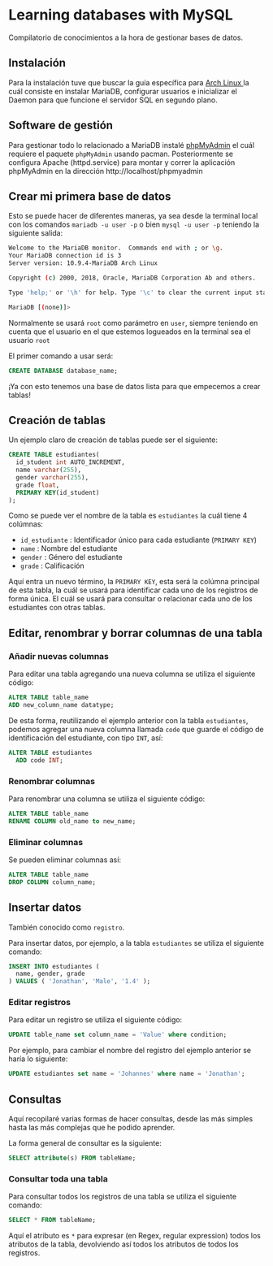 # Learning databases with MySQL

Compilatorio de conocimientos a la hora de gestionar bases de datos.

## Instalación

Para la instalación tuve que buscar la guía específica para [ Arch Linux ](https://wiki.archlinux.org/title/MariaDB) la cuál consiste en instalar MariaDB, configurar usuarios e inicializar el Daemon para que funcione el servidor SQL en segundo plano.

## Software de gestión

Para gestionar todo lo relacionado a MariaDB instalé [phpMyAdmin](https://wiki.archlinux.org/title/phpMyAdmin#Installation) el cuál requiere el paquete `phpMyAdmin` usando pacman. Posteriormente se configura Apache (httpd.service) para montar y correr la aplicación phpMyAdmin en la dirección http://localhost/phpmyadmin

## Crear mi primera base de datos

Esto se puede hacer de diferentes maneras, ya sea desde la terminal local con los comandos `mariadb -u user -p` o  bien `mysql -u user -p` teniendo la siguiente salida:

```sh
Welcome to the MariaDB monitor.  Commands end with ; or \g.
Your MariaDB connection id is 3
Server version: 10.9.4-MariaDB Arch Linux

Copyright (c) 2000, 2018, Oracle, MariaDB Corporation Ab and others.

Type 'help;' or '\h' for help. Type '\c' to clear the current input statement.

MariaDB [(none)]>
```

Normalmente se usará `root` como parámetro en `user`, siempre teniendo en cuenta que el usuario en el que estemos logueados en la terminal sea el usuario `root`

El primer comando a usar será:

```sql
CREATE DATABASE database_name;
```

¡Ya con esto tenemos una base de datos lista para que empecemos a crear tablas!

## Creación de tablas

Un ejemplo claro de creación de tablas puede ser el siguiente:

```sql
CREATE TABLE estudiantes(
  id_student int AUTO_INCREMENT,
  name varchar(255),
  gender varchar(255),
  grade float,
  PRIMARY KEY(id_student)
);
```

Como se puede ver el nombre de la tabla es `estudiantes` la cuál tiene 4 colúmnas:

- `id_estudiante` : Identificador único para cada estudiante (`PRIMARY KEY`) 
- `name` : Nombre del estudiante
- `gender` : Género del estudiante
- `grade` : Calificación

Aquí entra un nuevo término, la `PRIMARY KEY`, esta será la colúmna principal de esta tabla, la cuál se usará para identificar cada uno de los registros de forma única. El cuál se usará para consultar o relacionar cada uno de los estudiantes con otras tablas.

## Editar, renombrar y borrar columnas de una tabla

### Añadir nuevas columnas

Para editar una tabla agregando una nueva columna se utiliza el siguiente código:

```sql
ALTER TABLE table_name
ADD new_column_name datatype;
```

De esta forma, reutilizando el ejemplo anterior con la tabla `estudiantes`, podemos agregar una nueva columna llamada `code` que guarde el código de identificación del estudiante, con tipo `INT`, así:

```sql
ALTER TABLE estudiantes
  ADD code INT;
```

### Renombrar columnas

Para renombrar una columna se utiliza el siguiente código:

```sql
ALTER TABLE table_name
RENAME COLUMN old_name to new_name;
```

### Eliminar columnas

Se pueden eliminar columnas así:

```sql
ALTER TABLE table_name
DROP COLUMN column_name; 
```

## Insertar datos

También conocido como `registro`.

Para insertar datos, por ejemplo, a la tabla `estudiantes` se utiliza el siguiente comando:

```sql
INSERT INTO estudiantes (
  name, gender, grade
) VALUES ( 'Jonathan', 'Male', '1.4' );
```

### Editar registros

Para editar un registro se utiliza el siguiente código:

```sql
UPDATE table_name set column_name = 'Value' where condition;
```

Por ejemplo, para cambiar el nombre del registro del ejemplo anterior se haría lo siguiente:

```sql
UPDATE estudiantes set name = 'Johannes' where name = 'Jonathan';
```

## Consultas

Aquí recopilaré varias formas de hacer consultas, desde las más simples hasta las más complejas que he podido aprender.

La forma general de consultar es la siguiente:

```sql
SELECT attribute(s) FROM tableName;
```

### Consultar toda una tabla

Para consultar todos los registros de una tabla se utiliza el siguiente comando:

```sql
SELECT * FROM tableName;
``` 

Aquí el atributo es `*` para expresar (en Regex, regular expression) todos los atributos de la tabla, devolviendo así todos los atributos de todos los registros. 
